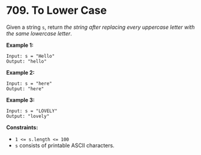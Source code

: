 # **709. To Lower Case**

Given a string `s`, return *the string after replacing every uppercase letter with the same lowercase letter*.

**Example 1:**

```
Input: s = "Hello"
Output: "hello"
```

**Example 2:**

```
Input: s = "here"
Output: "here"
```

**Example 3:**

```
Input: s = "LOVELY"
Output: "lovely"
```

**Constraints:**
* `1 <= s.length <= 100`
* `s` consists of printable ASCII characters.
